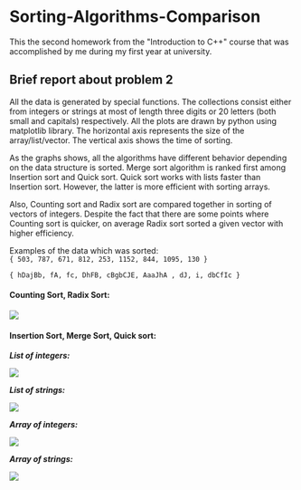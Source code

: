 # Sorting-Algorithms-Comparison
This the second homework from the "Introduction to C++" course that was accomplished by me during my first year at university.
## Brief report about problem 2  	 	 
All the data is generated by special functions. The collections consist either from integers or strings at most of length three digits or 20 letters (both small and capitals) respectively. All the plots are drawn by python using matplotlib library. The horizontal axis represents the size of the array/list/vector. The vertical axis shows the time of sorting. 

As the graphs shows, all the algorithms have different behavior depending on the data structure is sorted. Merge sort algorithm is ranked first among Insertion sort and Quick sort. Quick sort works with lists faster than Insertion sort. However, the latter is more efficient with sorting arrays. 

Also, Counting sort and Radix sort are compared together in sorting of vectors of integers. Despite the fact that there are some points where Counting sort is quicker, on average Radix sort sorted a given vector with higher efficiency. 
 
Examples of the data which was sorted:  
```{ 503, 787, 671, 812, 253, 1152, 844, 1095, 130 } ```

```{ hDajBb, fA, fc, DhFB, cBgbCJE, AaaJhA , dJ, i, dbCfIc } ```

#### __Counting Sort, Radix Sort:__

![](https://github.com/DKarz/readme-media/blob/master/ads1-hw2%20(4).png?raw=true)

#### __Insertion Sort, Merge Sort, Quick sort:__
__*List of integers:*__

![](https://github.com/DKarz/readme-media/blob/master/ads1-hw2%20(2).png?raw=true)
 
__*List of strings:*__

![](https://github.com/DKarz/readme-media/blob/master/ads1-hw2%20(3).png?raw=true)

__*Array of integers:*__

![](https://github.com/DKarz/readme-media/blob/master/ads1-hw2%20(5).png?raw=true)

__*Array of strings:*__

![](https://github.com/DKarz/readme-media/blob/master/ads1-hw2%20(1).png?raw=true)
